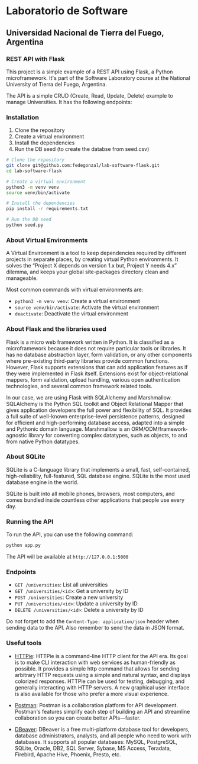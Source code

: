 # Laboratorio de Software

## Universidad Nacional de Tierra del Fuego, Argentina

### REST API with Flask

This project is a simple example of a REST API using Flask, a Python microframework. It's part of the Software Laboratory course at the National University of Tierra del Fuego, Argentina.

The API is a simple CRUD (Create, Read, Update, Delete) example to manage Universities. It has the following endpoints:

### Installation

1. Clone the repository
2. Create a virtual environment
3. Install the dependencies
4. Run the DB seed (to create the databse from seed.csv)

```bash
# Clone the repository
git clone git@github.com:fedegonzal/lab-software-flask.git
cd lab-software-flask

# Create a virtual environment
python3 -m venv venv
source venv/bin/activate

# Install the dependencies
pip install -r requirements.txt

# Run the DB seed
python seed.py
```

### About Virtual Environments

A Virtual Environment is a tool to keep dependencies required by different projects in separate places, by creating virtual Python environments. It solves the “Project X depends on version 1.x but, Project Y needs 4.x” dilemma, and keeps your global site-packages directory clean and manageable.

Most common commands with virtual environments are:

- `python3 -m venv venv`: Create a virtual environment
- `source venv/bin/activate`: Activate the virtual environment
- `deactivate`: Deactivate the virtual environment

### About Flask and the libraries used

Flask is a micro web framework written in Python. It is classified as a microframework because it does not require particular tools or libraries. It has no database abstraction layer, form validation, or any other components where pre-existing third-party libraries provide common functions. However, Flask supports extensions that can add application features as if they were implemented in Flask itself. Extensions exist for object-relational mappers, form validation, upload handling, various open authentication technologies, and several common framework related tools.

In our case, we are using Flask with SQLAlchemy and Marshmallow. SQLAlchemy is the Python SQL toolkit and Object Relational Mapper that gives application developers the full power and flexibility of SQL. It provides a full suite of well-known enterprise-level persistence patterns, designed for efficient and high-performing database access, adapted into a simple and Pythonic domain language. Marshmallow is an ORM/ODM/framework-agnostic library for converting complex datatypes, such as objects, to and from native Python datatypes.

### About SQLite

SQLite is a C-language library that implements a small, fast, self-contained, high-reliability, full-featured, SQL database engine. SQLite is the most used database engine in the world. 

SQLite is built into all mobile phones, browsers, most computers, and comes bundled inside countless other applications that people use every day.

### Running the API

To run the API, you can use the following command:

```bash
python app.py
```

The API will be available at `http://127.0.0.1:5000`

### Endpoints

- `GET /universities`: List all universities
- `GET /universities/<id>`: Get a university by ID
- `POST /universities`: Create a new university
- `PUT /universities/<id>`: Update a university by ID
- `DELETE /universities/<id>`: Delete a university by ID

Do not forget to add the `Content-Type: application/json` header when sending data to the API. Also remember to send the data in JSON format.

### Useful tools

- [HTTPie](https://httpie.io/): HTTPie is a command-line HTTP client for the API era. Its goal is to make CLI interaction with web services as human-friendly as possible. It provides a simple http command that allows for sending arbitrary HTTP requests using a simple and natural syntax, and displays colorized responses. HTTPie can be used for testing, debugging, and generally interacting with HTTP servers. A new graphical user interface is also available for those who prefer a more visual experience.

- [Postman](https://www.postman.com/): Postman is a collaboration platform for API development. Postman's features simplify each step of building an API and streamline collaboration so you can create better APIs—faster.

- [DBeaver](https://dbeaver.io/): DBeaver is a free multi-platform database tool for developers, database administrators, analysts, and all people who need to work with databases. It supports all popular databases: MySQL, PostgreSQL, SQLite, Oracle, DB2, SQL Server, Sybase, MS Access, Teradata, Firebird, Apache Hive, Phoenix, Presto, etc.
